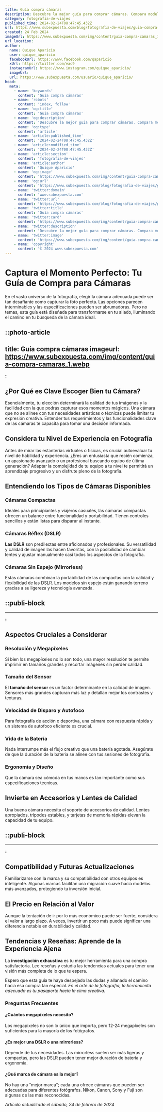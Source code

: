 ```yaml
---
title: Guía compra cámaras
description: Descubre la mejor guía para comprar cámaras. Compara modelos y encuentra la perfecta para capturar tus momentos inolvidables.
category: fotografia-de-viajes
published_time: 2024-02-24T08:47:45.432Z
url: https://www.subexpuesta.com/blog/fotografia-de-viajes/guia-compra-camaras
created: 24 Feb 2024
imageUrl: https://www.subexpuesta.com/img/content/guia-compra-camaras_1.webp
url_location:
author:
  name: Quique Aparicio
  user: quique_aparicio
  facebookUrl: https://www.facebook.com/qaparicio
  xUrl: https://twitter.com/eac9
  instagramUrl: https://www.instagram.com/quique_aparicio/
  imageUrl: 
  url: https://www.subexpuesta.com/usuario/quique_aparicio/
head:
  meta:
    - name: 'keywords'
      content: 'Guía compra cámaras'
    - name: 'robots'
      content: 'index, follow'
    - name: 'og:title'
      content: 'Guía compra cámaras'
    - name: 'og:description'
      content: 'Descubre la mejor guía para comprar cámaras. Compara modelos y encuentra la perfecta para capturar tus momentos inolvidables.'
    - name: 'og:type'
      content: 'article'
    - name: 'article:published_time'
      content: '2024-02-24T08:47:45.432Z'
    - name: 'article:modified_time'
      content: '2024-02-24T08:47:45.432Z'
    - name: 'article:section'
      content: 'fotografia-de-viajes'
    - name: 'article:author'
      content: 'Quique Aparicio'
    - name: 'og:image'
      content: 'https://www.subexpuesta.com/img/content/guia-compra-camaras_1.webp'
    - name: 'og:url'
      content: 'https://www.subexpuesta.com/blog/fotografia-de-viajes/guia-compra-camaras'
    - name: 'twitter:domain'
      content: 'www.subexpuesta.com'
    - name: 'twitter:url'
      content: 'https://www.subexpuesta.com/blog/fotografia-de-viajes/guia-compra-camaras'
    - name: 'twitter:title'
      content: 'Guía compra cámaras'
    - name: 'twitter:card'
      content: 'https://www.subexpuesta.com/img/content/guia-compra-camaras_1.webp'
    - name: 'twitter:description'
      content: 'Descubre la mejor guía para comprar cámaras. Compara modelos y encuentra la perfecta para capturar tus momentos inolvidables.'
    - name: 'twitter:image'
      content: 'https://www.subexpuesta.com/img/content/guia-compra-camaras_1.webp'
    - name: 'copyright'
      content: '© 2024 www.subexpuesta.com'
---
```

# Captura el Momento Perfecto: Tu Guía de Compra para Cámaras 

En el vasto universo de la fotografía, elegir la cámara adecuada puede ser tan desafiante como capturar la foto perfecta. Las opciones parecen interminables y las especificaciones pueden ser abrumadoras. Pero no temas, esta guía está diseñada para transformarse en tu aliado, iluminando el camino en tu búsqueda de la cámara ideal.


::photo-article
---
title: Guía compra cámaras
imageurl: https://www.subexpuesta.com/img/content/guia-compra-camaras_1.webp
---
::



## ¿Por Qué es Clave Escoger Bien tu Cámara?

Esencialmente, tu elección determinará la calidad de tus imágenes y la facilidad con la que podrás capturar esos momentos mágicos. Una cámara que no se alinee con tus necesidades artísticas o técnicas puede limitar tu expresión creativa. Entender tus requerimientos y las funcionalidades clave de las cámaras te capacita para tomar una decisión informada.

## Considera tu Nivel de Experiencia en Fotografía

Antes de mirar las estanterías virtuales o físicas, es crucial autoevaluar tu nivel de habilidad y experiencia. ¿Eres un entusiasta que recién comienza, un apasionado avanzado o un profesional buscando equipo de última generación? Adaptar la complejidad de tu equipo a tu nivel te permitirá un aprendizaje progresivo y un disfrute pleno de la fotografía.

## Entendiendo los Tipos de Cámaras Disponibles

### Cámaras Compactas
Ideales para principiantes y viajeros casuales, las cámaras compactas ofrecen un balance entre funcionalidad y portabilidad. Tienen controles sencillos y están listas para disparar al instante.

### Cámaras Réflex (DSLR)
**Las DSLR** son predilectas entre aficionados y profesionales. Su versatilidad y calidad de imagen las hacen favoritas, con la posibilidad de cambiar lentes y ajustar manualmente casi todos los aspectos de la fotografía.

### Cámaras Sin Espejo (Mirrorless)
Estas cámaras combinan la portabilidad de las compactas con la calidad y flexibilidad de las DSLR. Los modelos sin espejo están ganando terreno gracias a su ligereza y tecnología avanzada.


  ::publi-block
  ---
  ---
  ::
  
  

## Aspectos Cruciales a Considerar

### Resolución y Megapíxeles
Si bien los megapíxeles no lo son todo, una mayor resolución te permite imprimir en tamaños grandes y recortar imágenes sin perder calidad.

### Tamaño del Sensor
El **tamaño del sensor** es un factor determinante en la calidad de imagen. Sensores más grandes capturan más luz y detallan mejor los contrastes y texturas.

### Velocidad de Disparo y Autofoco
Para fotografía de acción o deportiva, una cámara con respuesta rápida y un sistema de autofoco eficiente es crucial.

### Vida de la Batería
Nada interrumpe más el flujo creativo que una batería agotada. Asegúrate de que la duración de la batería se alinee con tus sesiones de fotografía.

### Ergonomía y Diseño
Que la cámara sea cómoda en tus manos es tan importante como sus especificaciones técnicas.

## Invierte en Accesorios y Lentes de Calidad

Una buena cámara necesita el soporte de accesorios de calidad. Lentes apropiados, trípodes estables, y tarjetas de memoria rápidas elevan la capacidad de tu equipo.


  ::publi-block
  ---
  ---
  ::
  
  

## Compatibilidad y Futuras Actualizaciones

Familiarizarse con la marca y su compatibilidad con otros equipos es inteligente. Algunas marcas facilitan una migración suave hacia modelos más avanzados, protegiendo tu inversión inicial.

## El Precio en Relación al Valor

Aunque la tentación de ir por lo más económico puede ser fuerte, considera el valor a largo plazo. A veces, invertir un poco más puede significar una diferencia notable en durabilidad y calidad.

## Tendencias y Reseñas: Aprende de la Experiencia Ajena

La **investigación exhaustiva** es tu mejor herramienta para una compra satisfactoria. Lee reseñas y estudia las tendencias actuales para tener una visión más completa de lo que te espera.

Espero que esta guía te haya despejado las dudas y allanado el camino hacia esa compra tan especial. *En el arte de la fotografía, la herramienta adecuada es tu pasaporte hacia la cima creativa*. 

### Preguntas Frecuentes

#### ¿Cuántos megapíxeles necesito?
Los megapíxeles no son lo único que importa, pero 12-24 megapíxeles son suficientes para la mayoría de los fotógrafos.

#### ¿Es mejor una DSLR o una mirrorless?
Depende de tus necesidades. Las mirrorless suelen ser más ligeras y compactas, pero las DSLR pueden tener mejor duración de batería y ergonomía.

#### ¿Qué marca de cámara es la mejor?
No hay una "mejor marca"; cada una ofrece cámaras que pueden ser adecuadas para diferentes fotógrafos. Nikon, Canon, Sony y Fuji son algunas de las más reconocidas.

_Artículo actualizado el sábado, 24 de febrero de 2024_